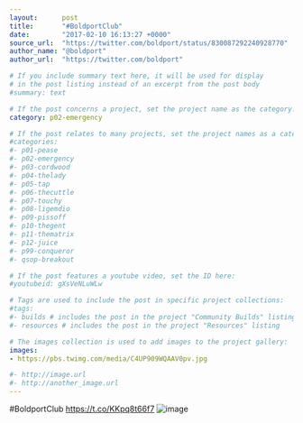 ```yaml
---
layout:      post
title:       "#BoldportClub"
date:        "2017-02-10 16:13:27 +0000"
source_url:  "https://twitter.com/boldport/status/830087292240928770"
author_name: "@boldport"
author_url:  "https://twitter.com/boldport"

# If you include summary text here, it will be used for display
# in the post listing instead of an excerpt from the post body
#summary: text

# If the post concerns a project, set the project name as the category:
category: p02-emergency

# If the post relates to many projects, set the project names as a categories array:
#categories:
#- p01-pease
#- p02-emergency
#- p03-cordwood
#- p04-thelady
#- p05-tap
#- p06-thecuttle
#- p07-touchy
#- p08-ligemdio
#- p09-pissoff
#- p10-thegent
#- p11-thematrix
#- p12-juice
#- p99-conqueror
#- qsop-breakout

# If the post features a youtube video, set the ID here:
#youtubeid: gXsVeNLuWLw

# Tags are used to include the post in specific project collections:
#tags:
#- builds # includes the post in the project "Community Builds" listing
#- resources # includes the post in the project "Resources" listing

# The images collection is used to add images to the project gallery:
images:
- https://pbs.twimg.com/media/C4UP909WQAAV0pv.jpg

#- http://image.url
#- http://another_image.url
---
```


#BoldportClub https://t.co/KKpq8t66f7
![image](https://pbs.twimg.com/media/C4UP909WQAAV0pv.jpg)


